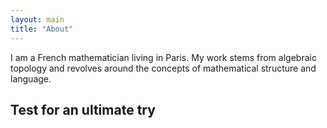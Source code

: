 ```yaml
---
layout: main
title: "About"
---
```

I am a French mathematician living in Paris. My work stems from algebraic topology and revolves around the concepts of mathematical structure and language. 

## Test for an ultimate try
